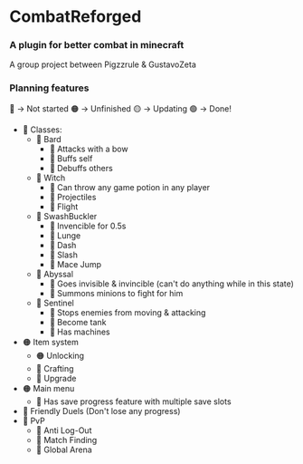 # CombatReforged
### A plugin for better combat in minecraft

A group project between Pigzzrule & GustavoZeta

### Planning features

🔴 -> Not started
🟠 -> Unfinished
🟡 -> Updating
🟢 -> Done!

- 🔴 Classes:
  - 🔴 Bard
    - 🔴 Attacks with a bow
    - 🔴 Buffs self
    - 🔴 Debuffs others
  - 🔴 Witch
    - 🔴 Can throw any game potion in any player
    - 🔴 Projectiles
    - 🔴 Flight
  - 🔴 SwashBuckler
    - 🔴 Invencible for 0.5s
    - 🔴 Lunge
    - 🔴 Dash
    - 🔴 Slash
    - 🔴 Mace Jump
  - 🔴 Abyssal 
    - 🔴 Goes invisible & invincible (can't do anything while in this state)
    - 🔴 Summons minions to fight for him
  - 🔴 Sentinel
    - 🔴 Stops enemies from moving & attacking
    - 🔴 Become tank
    - 🔴 Has machines
- 🟠 Item system
  - 🟠 Unlocking
  - 🔴 Crafting
  - 🔴 Upgrade
- 🟠 Main menu
  - 🔴 Has save progress feature with multiple save slots
- 🔴 Friendly Duels (Don't lose any progress)
- 🔴 PvP
  - 🔴 Anti Log-Out
  - 🔴 Match Finding
  - 🔴 Global Arena
